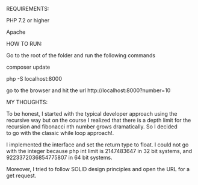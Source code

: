 REQUIREMENTS:

PHP 7.2 or higher

Apache


HOW TO RUN:

Go to the root of the folder and run the following commands

composer update

php -S localhost:8000

go to the browser and hit the url http://localhost:8000?number=10


MY THOUGHTS:

To be honest, I started with the typical developer approach using the 
recursive way but on the course I realized that there is a depth limit
for the recursion and fibonacci nth number grows dramatically. So I decided  
to go with the classic while loop approach!.

I implemented the interface and set the return type to float. I could not 
go with the integer because php int limit is 2147483647 in 32 bit systems,
and 9223372036854775807 in 64 bit systems.

Moreover, I tried to follow SOLID design principles and open the URL for a 
get request.


